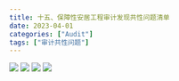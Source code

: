 ```yaml
---
title: 十五、保障性安居工程审计发现共性问题清单
date: 2023-04-01
categories: ["Audit"]
tags: ["审计共性问题"]
---
```

![](https://jsd.cdn.zzko.cn/gh/richffan/img@main/audit/审计发现共性问题清单/十五-保障性安居工程审计发现共性问题清单/保障性安居工程审计发现共性问题清单106.webp)
![](https://jsd.cdn.zzko.cn/gh/richffan/img@main/audit/审计发现共性问题清单/十五-保障性安居工程审计发现共性问题清单/保障性安居工程审计发现共性问题清单107.webp)
![](https://jsd.cdn.zzko.cn/gh/richffan/img@main/audit/审计发现共性问题清单/十五-保障性安居工程审计发现共性问题清单/保障性安居工程审计发现共性问题清单108.webp)
![](https://jsd.cdn.zzko.cn/gh/richffan/img@main/audit/审计发现共性问题清单/十五-保障性安居工程审计发现共性问题清单/保障性安居工程审计发现共性问题清单109.webp)
